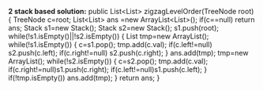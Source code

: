 **2 stack based solution:**
public List<List<Integer>> zigzagLevelOrder(TreeNode root) {
TreeNode c=root;
List<List<Integer>> ans =new ArrayList<List<Integer>>();
if(c==null) return ans;
Stack<TreeNode> s1=new Stack<TreeNode>();
Stack<TreeNode> s2=new Stack<TreeNode>();
s1.push(root);
while(!s1.isEmpty()||!s2.isEmpty())
{
List<Integer> tmp=new ArrayList<Integer>();
while(!s1.isEmpty())
{
c=s1.pop();
tmp.add(c.val);
if(c.left!=null) s2.push(c.left);
if(c.right!=null) s2.push(c.right);
}
ans.add(tmp);
tmp=new ArrayList<Integer>();
while(!s2.isEmpty())
{
c=s2.pop();
tmp.add(c.val);
if(c.right!=null)s1.push(c.right);
if(c.left!=null)s1.push(c.left);
}
if(!tmp.isEmpty()) ans.add(tmp);
}
return ans;
}